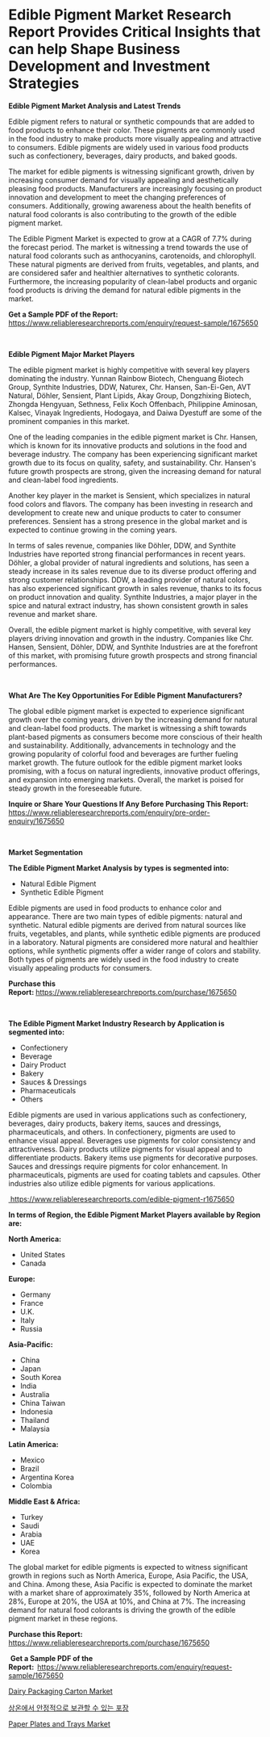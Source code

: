<p><h1>Edible Pigment Market Research Report Provides Critical Insights that can help Shape Business Development and Investment Strategies</h1></p><p><strong>Edible Pigment Market Analysis and Latest Trends</strong></p>
<p><p>Edible pigment refers to natural or synthetic compounds that are added to food products to enhance their color. These pigments are commonly used in the food industry to make products more visually appealing and attractive to consumers. Edible pigments are widely used in various food products such as confectionery, beverages, dairy products, and baked goods.</p><p>The market for edible pigments is witnessing significant growth, driven by increasing consumer demand for visually appealing and aesthetically pleasing food products. Manufacturers are increasingly focusing on product innovation and development to meet the changing preferences of consumers. Additionally, growing awareness about the health benefits of natural food colorants is also contributing to the growth of the edible pigment market.</p><p>The Edible Pigment Market is expected to grow at a CAGR of 7.7% during the forecast period. The market is witnessing a trend towards the use of natural food colorants such as anthocyanins, carotenoids, and chlorophyll. These natural pigments are derived from fruits, vegetables, and plants, and are considered safer and healthier alternatives to synthetic colorants. Furthermore, the increasing popularity of clean-label products and organic food products is driving the demand for natural edible pigments in the market.</p></p>
<p><strong>Get a Sample PDF of the Report:&nbsp;</strong> <a href="https://www.reliableresearchreports.com/enquiry/request-sample/1675650">https://www.reliableresearchreports.com/enquiry/request-sample/1675650</a></p>
<p>&nbsp;</p>
<p><strong>Edible Pigment Major Market Players</strong></p>
<p><p>The edible pigment market is highly competitive with several key players dominating the industry. Yunnan Rainbow Biotech, Chenguang Biotech Group, Synthite Industries, DDW, Naturex, Chr. Hansen, San-Ei-Gen, AVT Natural, Döhler, Sensient, Plant Lipids, Akay Group, Dongzhixing Biotech, Zhongda Hengyuan, Sethness, Felix Koch Offenbach, Philippine Aminosan, Kalsec, Vinayak Ingredients, Hodogaya, and Daiwa Dyestuff are some of the prominent companies in this market.</p><p>One of the leading companies in the edible pigment market is Chr. Hansen, which is known for its innovative products and solutions in the food and beverage industry. The company has been experiencing significant market growth due to its focus on quality, safety, and sustainability. Chr. Hansen's future growth prospects are strong, given the increasing demand for natural and clean-label food ingredients.</p><p>Another key player in the market is Sensient, which specializes in natural food colors and flavors. The company has been investing in research and development to create new and unique products to cater to consumer preferences. Sensient has a strong presence in the global market and is expected to continue growing in the coming years.</p><p>In terms of sales revenue, companies like Döhler, DDW, and Synthite Industries have reported strong financial performances in recent years. Döhler, a global provider of natural ingredients and solutions, has seen a steady increase in its sales revenue due to its diverse product offering and strong customer relationships. DDW, a leading provider of natural colors, has also experienced significant growth in sales revenue, thanks to its focus on product innovation and quality. Synthite Industries, a major player in the spice and natural extract industry, has shown consistent growth in sales revenue and market share.</p><p>Overall, the edible pigment market is highly competitive, with several key players driving innovation and growth in the industry. Companies like Chr. Hansen, Sensient, Döhler, DDW, and Synthite Industries are at the forefront of this market, with promising future growth prospects and strong financial performances.</p></p>
<p>&nbsp;</p>
<p><strong>What Are The Key Opportunities For Edible Pigment Manufacturers?</strong></p>
<p><p>The global edible pigment market is expected to experience significant growth over the coming years, driven by the increasing demand for natural and clean-label food products. The market is witnessing a shift towards plant-based pigments as consumers become more conscious of their health and sustainability. Additionally, advancements in technology and the growing popularity of colorful food and beverages are further fueling market growth. The future outlook for the edible pigment market looks promising, with a focus on natural ingredients, innovative product offerings, and expansion into emerging markets. Overall, the market is poised for steady growth in the foreseeable future.</p></p>
<p><strong>Inquire or Share Your Questions If Any Before Purchasing This Report:</strong> <a href="https://www.reliableresearchreports.com/enquiry/pre-order-enquiry/1675650">https://www.reliableresearchreports.com/enquiry/pre-order-enquiry/1675650</a></p>
<p>&nbsp;</p>
<p><strong>Market Segmentation</strong></p>
<p><strong>The Edible Pigment Market Analysis by types is segmented into:</strong></p>
<p><ul><li>Natural Edible Pigment</li><li>Synthetic Edible Pigment</li></ul></p>
<p><p>Edible pigments are used in food products to enhance color and appearance. There are two main types of edible pigments: natural and synthetic. Natural edible pigments are derived from natural sources like fruits, vegetables, and plants, while synthetic edible pigments are produced in a laboratory. Natural pigments are considered more natural and healthier options, while synthetic pigments offer a wider range of colors and stability. Both types of pigments are widely used in the food industry to create visually appealing products for consumers.</p></p>
<p><strong>Purchase this Report:&nbsp;</strong><a href="https://www.reliableresearchreports.com/purchase/1675650">https://www.reliableresearchreports.com/purchase/1675650</a></p>
<p>&nbsp;</p>
<p><strong>The Edible Pigment Market Industry Research by Application is segmented into:</strong></p>
<p><ul><li>Confectionery</li><li>Beverage</li><li>Dairy Product</li><li>Bakery</li><li>Sauces & Dressings</li><li>Pharmaceuticals</li><li>Others</li></ul></p>
<p><p>Edible pigments are used in various applications such as confectionery, beverages, dairy products, bakery items, sauces and dressings, pharmaceuticals, and others. In confectionery, pigments are used to enhance visual appeal. Beverages use pigments for color consistency and attractiveness. Dairy products utilize pigments for visual appeal and to differentiate products. Bakery items use pigments for decorative purposes. Sauces and dressings require pigments for color enhancement. In pharmaceuticals, pigments are used for coating tablets and capsules. Other industries also utilize edible pigments for various applications.</p></p>
<p><a href="https://www.reliableresearchreports.com/edible-pigment-r1675650">&nbsp;https://www.reliableresearchreports.com/edible-pigment-r1675650</a></p>
<p><strong>In terms of Region, the Edible Pigment Market Players available by Region are:</strong></p>
<p>
    <p> <strong> North America: </strong>
        <ul>
            <li>United States</li>
            <li>Canada</li>
        </ul>
        </p> 
    <p> <strong> Europe: </strong>
        <ul>
            <li>Germany</li>
            <li>France</li>
            <li>U.K.</li>
            <li>Italy</li>
            <li>Russia</li>
        </ul>
        </p> 
    <p> <strong> Asia-Pacific: </strong>
        <ul>
            <li>China</li>
            <li>Japan</li>
            <li>South Korea</li>
            <li>India</li>
            <li>Australia</li>
            <li>China Taiwan</li>
            <li>Indonesia</li>
            <li>Thailand</li>
            <li>Malaysia</li>
        </ul>
        </p> 
    <p> <strong> Latin America: </strong>
        <ul>
            <li>Mexico</li>
            <li>Brazil</li>
            <li>Argentina Korea</li>
            <li>Colombia</li>
        </ul>
        </p> 
    <p> <strong> Middle East & Africa: </strong>
        <ul>
            <li>Turkey</li>
            <li>Saudi</li>
            <li>Arabia</li>
            <li>UAE</li>
            <li>Korea</li>
        </ul>
    </p>
    </p>
<p><p>The global market for edible pigments is expected to witness significant growth in regions such as North America, Europe, Asia Pacific, the USA, and China. Among these, Asia Pacific is expected to dominate the market with a market share of approximately 35%, followed by North America at 28%, Europe at 20%, the USA at 10%, and China at 7%. The increasing demand for natural food colorants is driving the growth of the edible pigment market in these regions.</p></p>
<p><strong>Purchase this Report: </strong><a href="https://www.reliableresearchreports.com/purchase/1675650">https://www.reliableresearchreports.com/purchase/1675650</a></p>
<p>&nbsp;<strong>Get a Sample PDF of the Report:&nbsp;&nbsp;</strong><a href="https://www.reliableresearchreports.com/enquiry/request-sample/1675650">https://www.reliableresearchreports.com/enquiry/request-sample/1675650</a></p>
<p><strong></strong></p>
<p><p><a href="https://github.com/evanArnold06/Market-Research-Report-List-1/blob/main/dairy-packaging-carton-market.md">Dairy Packaging Carton Market</a></p><p><a href="https://github.com/mofijurk071/Market-Research-Report-List-2/blob/main/527834742811.md">상온에서 안정적으로 보관할 수 있는 포장</a></p><p><a href="https://github.com/haroldWarren626/Market-Research-Report-List-1/blob/main/paper-plates-and-trays-market.md">Paper Plates and Trays Market</a></p></p>